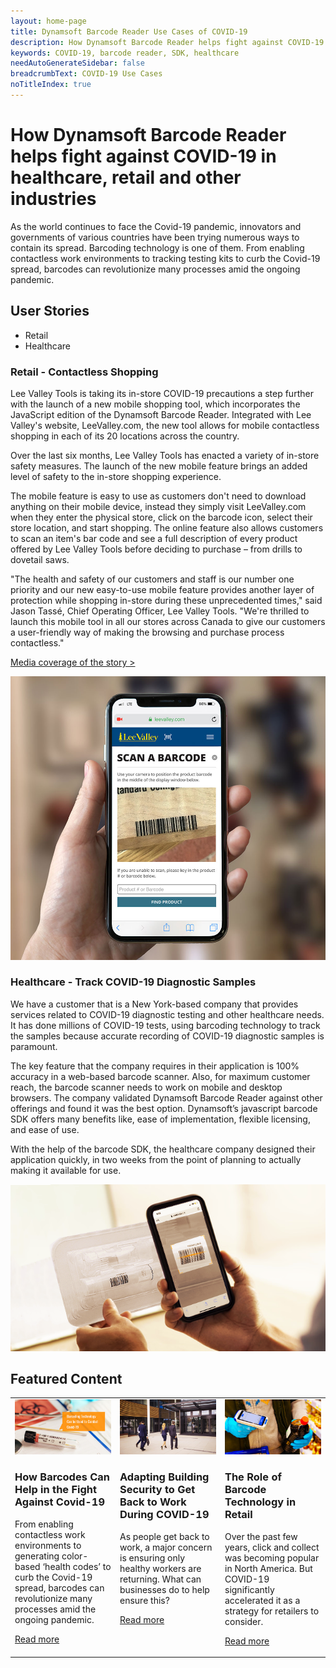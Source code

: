 ```yaml
---
layout: home-page
title: Dynamsoft Barcode Reader Use Cases of COVID-19
description: How Dynamsoft Barcode Reader helps fight against COVID-19 in healthcare, retail and other industries
keywords: COVID-19, barcode reader, SDK, healthcare
needAutoGenerateSidebar: false
breadcrumbText: COVID-19 Use Cases
noTitleIndex: true
---
```


<h1 class="tc h1Title">How Dynamsoft Barcode Reader helps fight against COVID-19 in healthcare, retail and other industries</h1>
<p class="tc titleDescription">As the world continues to face the Covid-19 pandemic, innovators and governments of various countries have been trying numerous ways to contain its spread. Barcoding technology is one of them. From enabling contactless work environments to tracking testing kits to curb the Covid-19 spread, barcodes can revolutionize many processes amid the ongoing pandemic.
</p>

## User Stories

<ul class="tabList clearfix">
  <li class="fl on">Retail</li>
  <li class="fl">Healthcare</li>
</ul>
<div class="tabContentList">
  <div class="tabContent on">
    <h3>Retail - Contactless Shopping</h3>
    <div class="tabDetail clearfix">
      <div class="descCnt fl">
        <p>Lee Valley Tools is taking its in-store COVID-19 precautions a step further with the launch of a new mobile shopping tool, which incorporates the JavaScript edition of the Dynamsoft Barcode Reader. Integrated with Lee Valley's website, LeeValley.com, the new tool allows for mobile contactless shopping in each of its 20 locations across the country.</p>
        <p>Over the last six months, Lee Valley Tools has enacted a variety of in-store safety measures. The launch of the new mobile feature brings an added level of safety to the in-store shopping experience.</p>
        <p>The mobile feature is easy to use as customers don't need to download anything on their mobile device, instead they simply visit LeeValley.com when they enter the physical store, click on the barcode icon, select their store location, and start shopping. The online feature also allows customers to scan an item's bar code and see a full description of every product offered by Lee Valley Tools before deciding to purchase – from drills to dovetail saws.</p>
        <p>"The health and safety of our customers and staff is our number one priority and our new easy-to-use mobile feature provides another layer of protection while shopping in-store during these unprecedented times," said Jason Tassé, Chief Operating Officer, Lee Valley Tools. "We're thrilled to launch this mobile tool in all our stores across Canada to give our customers a user-friendly way of making the browsing and purchase process contactless."</p>
        <p><a href="https://www.dynamsoft.com/Company/Media.aspx#2020">Media coverage of the story ></a></p>
      </div>
      <div class="imgCnt fl">
        <img src="assets\Lee-Valley-Scan-Barcode.jpg" alt="user story of retail contactless shopping"/>
      </div>
    </div>
  </div>
  <div class="tabContent">
    <h3>Healthcare - Track COVID-19 Diagnostic Samples</h3>
    <div class="tabDetail clearfix">
      <div class="descCnt fl">
        <p>We have a customer that is a New York-based company that provides services related to COVID-19 diagnostic testing and other healthcare needs. It has done millions of COVID-19 tests, using barcoding technology to track the samples because accurate recording of COVID-19 diagnostic samples is paramount.</p>
        <p>The key feature that the company requires in their application is 100% accuracy in a web-based barcode scanner. Also, for maximum customer reach, the barcode scanner needs to work on mobile and desktop browsers. The company validated Dynamsoft Barcode Reader against other offerings and found it was the best option. Dynamsoft’s javascript barcode SDK offers many benefits like, ease of implementation, flexible licensing, and ease of use.</p>
        <p>With the help of the barcode SDK, the healthcare company designed their application quickly, in two weeks from the point of planning to actually making it available for use.</p>
      </div>
      <div class="imgCnt fl">
        <img src="assets\user-story-vault-health.png" alt="user story of tracking COVID-19 diagnostic samples"/>
      </div>
    </div>
  </div>
  
</div>

## Featured Content

<table class="card-table">
  <tr>
    <td width="33.3%" style="vertical-align: top">
      <div class="card-item">
        <div class="imgBox"><img src="./assets/1.jpg"/></div>
        <div class="card-content">
          <h3>How Barcodes Can Help in the Fight Against Covid-19</h3>
          <p>From enabling contactless work environments to generating color-based ‘health codes’ to curb the Covid-19 spread, barcodes can revolutionize many processes amid the ongoing pandemic. </p>
          <p><a href="https://www.dynamsoft.com/blog/insights/how-barcodes-can-help-against-covid-19/">Read more</a></p>
        </div>
      </div>
    </td>
    <td width="33.3%" style="vertical-align: top">
      <div class="card-item">
        <div class="imgBox"><img src="./assets/2.jpg"/></div>
        <div class="card-content">
          <h3>Adapting Building Security to Get Back to Work During COVID-19</h3>
          <p>As people get back to work, a major concern is ensuring only healthy workers are returning. What can businesses do to help ensure this?</p>
          <p><a href="https://www.dynamsoft.com/blog/insights/adapting-building-security-get-back-to-work-during-covid-19/">Read more</a></p>
        </div>
      </div>
    </td>
    <td width="33.3%" style="vertical-align: top">
      <div class="card-item">
        <div class="imgBox"><img src="./assets/3.jpg"/></div>
        <div class="card-content">
          <h3>The Role of Barcode Technology in Retail</h3>
          <p>Over the past few years, click and collect was becoming popular in North America. But COVID-19 significantly accelerated it as a strategy for retailers to consider.</p>
          <p><a href="https://www.dynamsoft.com/blog/imaging/barcode/role-of-barcode-technology-in-retail/">Read more</a></p>
        </div>
      </div>
    </td>
  </tr>
</table>
